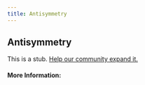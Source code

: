 ```yaml
---
title: Antisymmetry
---
```


## Antisymmetry

This is a stub. [Help our community expand it.](https://github.com/freeCodeCamp/guide-articles/tree/master/articles/Math/Relations/Antisymmetry/index.md)

<!-- The article goes here, in GitHub-flavored Markdown. Feel free to add YouTube videos, images, and CodePen/JSBin embeds  -->

#### More Information:
<!-- Please add any articles you think might be helpful to read before writing the article -->


